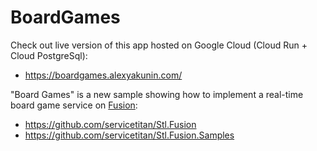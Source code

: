 # BoardGames

Check out live version of this app hosted on Google Cloud (Cloud Run + Cloud PostgreSql):
- https://boardgames.alexyakunin.com/

"Board Games" is a new sample showing how to implement a real-time board game service on [Fusion]:
- https://github.com/servicetitan/Stl.Fusion
- https://github.com/servicetitan/Stl.Fusion.Samples


[Fusion]: https://github.com/servicetitan/Stl.Fusion
